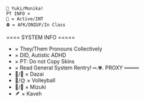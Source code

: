     🌷 Yuki/Monika!
    PT INFO × 
    🌙 = Active/INT
    ⛔ = AFK/DNIUF/In Class
==== SYSTEM INFO =====
- × They/Them Pronouns Collectively
- × DID, Autistic ADHD
- × PT: Do not Copy Skins
- × Read General System Rentry!
     ═.✾. PROXY ════
- 🌂/🤎 × Dazai
- 🏐/🌞 × Volleyball
- 💖/🎀 × Mizuki
- 🪶 × Kaveh

<!---
Yuki0na/Yuki0na is a ✨ special ✨ repository because its `README.md` (this file) appears on your GitHub profile.
You can click the Preview link to take a look at your changes.
--->
